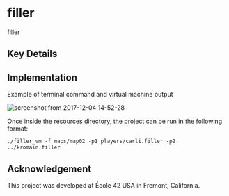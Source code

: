 # filler
filler 

## Key Details

## Implementation

Example of terminal command and virtual machine output


![screenshot from 2017-12-04 14-52-28](https://user-images.githubusercontent.com/13093517/33580656-db83bc2e-d902-11e7-8f79-ac69380f312d.png)

Once inside the resources directory, the project can be run in the following format: 
```
./filler_vm -f maps/map02 -p1 players/carli.filler -p2 ../kromain.filler
```


## Acknowledgement

This project was developed at École 42 USA in Fremont, California.
